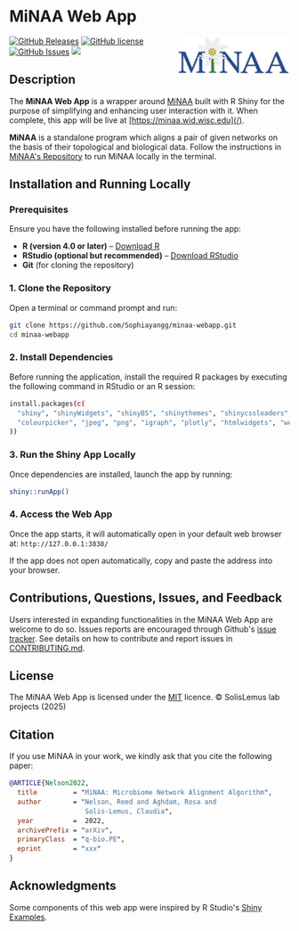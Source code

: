 # MiNAA Web App

<img src="www/logo.png" style="width:40%;" align=right>

[![GitHub Releases](https://img.shields.io/github/v/release/solislemuslab/minaa-webapp?display_name=tag)](https://github.com/solislemuslab/minaa-webapp/releases) [![GitHub license](https://img.shields.io/github/license/solislemuslab/minaa-webapp)](https://github.com/solislemuslab/minaa-webapp/blob/main/LICENCE) [![GitHub Issues](https://img.shields.io/github/issues/solislemuslab/minaa-webapp)](https://github.com/solislemuslab/minaa-webapp/issues) ![ ](https://img.shields.io/github/languages/code-size/solislemuslab/minaa-webapp)

## Description

The **MiNAA Web App** is a wrapper around [MiNAA](https://github.com/solislemuslab/minaa) built with R Shiny for the purpose of simplifying and enhancing user interaction with it. When complete, this app will be live at [https://minaa.wid.wisc.edu](/).

**MiNAA** is a standalone program which aligns a pair of given networks on the basis of their topological and biological data. Follow the instructions in [MiNAA's Repository](https://github.com/solislemuslab/minaa) to run MiNAA locally in the terminal.

## Installation and Running Locally

### Prerequisites
Ensure you have the following installed before running the app:

- **R (version 4.0 or later)** – [Download R](https://cran.r-project.org/)
- **RStudio (optional but recommended)** – [Download RStudio](https://posit.co/download/rstudio-desktop/)
- **Git** (for cloning the repository)

### 1. Clone the Repository
Open a terminal or command prompt and run:

```sh
git clone https://github.com/Sophiayangg/minaa-webapp.git
cd minaa-webapp
```
### 2. Install Dependencies
Before running the application, install the required R packages by executing the following command in RStudio or an R session:

```sh
install.packages(c(
  "shiny", "shinyWidgets", "shinyBS", "shinythemes", "shinycssloaders",
  "colourpicker", "jpeg", "png", "igraph", "plotly", "htmlwidgets", "webshot"
))
```

### 3. Run the Shiny App Locally
Once dependencies are installed, launch the app by running:

```sh
shiny::runApp()
```

### 4. Access the Web App
Once the app starts, it will automatically open in your default web browser at:
`http://127.0.0.1:3838/`

If the app does not open automatically, copy and paste the address into your browser.



## Contributions, Questions, Issues, and Feedback

Users interested in expanding functionalities in the MiNAA Web App are welcome to do so. Issues reports are encouraged through Github's [issue tracker](https://github.com/solislemuslab/minaa-webapp/issues). See details on how to contribute and report issues in [CONTRIBUTING.md](https://github.com/solislemuslab/minaa-webapp/blob/master/CONTRIBUTING.md).

## License

The MiNAA Web App is licensed under the [MIT](https://opensource.org/licenses/MIT) licence. &copy; SolisLemus lab projects (2025)

## Citation

If you use MiNAA in your work, we kindly ask that you cite the following paper:

```bibtex
@ARTICLE{Nelson2022,
  title         = "MiNAA: Microbiome Network Alignment Algorithm",
  author        = "Nelson, Reed and Aghdam, Rosa and
                   Solis-Lemus, Claudia",
  year          =  2022,
  archivePrefix = "arXiv",
  primaryClass  = "q-bio.PE",
  eprint        = "xxx"
}
```

## Acknowledgments

Some components of this web app were inspired by R Studio's [Shiny Examples](https://github.com/rstudio/shiny-examples).
